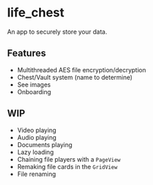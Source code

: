 # life_chest

An app to securely store your data.

## Features
- Multithreaded AES file encryption/decryption
- Chest/Vault system (name to determine)
- See images
- Onboarding

## WIP
- Video playing
- Audio playing
- Documents playing
- Lazy loading
- Chaining file players with a ``PageView``
- Remaking file cards in the ``GridView``
- File renaming
